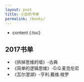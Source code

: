 ```yaml
---
layout: post
title: 小白的书单
permalink: /books/
---
```


* content
{:toc}


2017书单
-----------------------------------------------------------------

+ 《拆掉思维的墙》-古典
+ 《简单的逻辑思维》-D.Q.麦克伦尼
+ 《瓦尔澄湖》-亨利.戴维.梭罗
